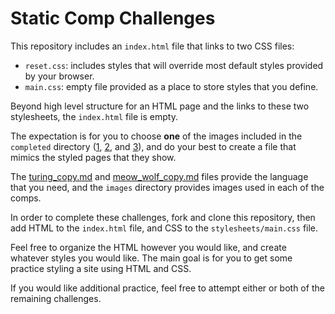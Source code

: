 # Static Comp Challenges

This repository includes an `index.html` file that links to two CSS files:

* `reset.css`: includes styles that will override most default styles provided by your browser.
* `main.css`: empty file provided as a place to store styles that you define.

Beyond high level structure for an HTML page and the links to these two stylesheets, the `index.html` file is empty.

The expectation is for you to choose **one** of the images included in the `completed` directory ([1](completed/challenge1.png), [2](completed/challenge2.png), and [3](completed/challenge3.png)), and do your best to create a file that mimics the styled pages that they show.

The [turing_copy.md](turing_copy.md) and [meow_wolf_copy.md](meow_wolf_copy.md) files provide the language that you need, and the `images` directory provides images used in each of the comps.

In order to complete these challenges, fork and clone this repository, then add HTML to the `index.html` file, and CSS to the `stylesheets/main.css` file.

Feel free to organize the HTML however you would like, and create whatever styles you would like. The main goal is for you to get some practice styling a site using HTML and CSS.

If you would like additional practice, feel free to attempt either or both of the remaining challenges.
